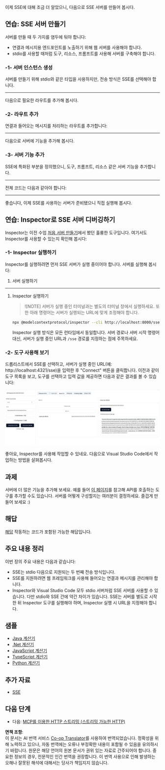 <!--
CO_OP_TRANSLATOR_METADATA:
{
  "original_hash": "3dd2f1e39277c31b0e57e29d165354d6",
  "translation_date": "2025-06-12T21:41:37+00:00",
  "source_file": "03-GettingStarted/05-sse-server/README.md",
  "language_code": "ko"
}
-->
이제 SSE에 대해 조금 더 알았으니, 다음으로 SSE 서버를 만들어 봅시다.

## 연습: SSE 서버 만들기

서버를 만들 때 두 가지를 염두에 둬야 합니다:

- 연결과 메시지용 엔드포인트를 노출하기 위해 웹 서버를 사용해야 합니다.
- stdio를 사용할 때처럼 도구, 리소스, 프롬프트를 사용해 서버를 구축해야 합니다.

### -1- 서버 인스턴스 생성

서버를 만들기 위해 stdio와 같은 타입을 사용하지만, 전송 방식은 SSE를 선택해야 합니다.

---

다음으로 필요한 라우트를 추가해 봅시다.

### -2- 라우트 추가

연결과 들어오는 메시지를 처리하는 라우트를 추가합니다:

---

다음으로 서버에 기능을 추가해 봅시다.

### -3- 서버 기능 추가

SSE에 특화된 부분을 정의했으니, 도구, 프롬프트, 리소스 같은 서버 기능을 추가합니다.

---

전체 코드는 다음과 같아야 합니다:

---

좋습니다, 이제 SSE를 사용하는 서버가 준비됐으니 직접 실행해 봅시다.

## 연습: Inspector로 SSE 서버 디버깅하기

Inspector는 이전 수업 [처음 서버 만들기](/03-GettingStarted/01-first-server/README.md)에서 봤던 훌륭한 도구입니다. 여기서도 Inspector를 사용할 수 있는지 확인해 봅시다:

### -1- Inspector 실행하기

Inspector를 실행하려면 먼저 SSE 서버가 실행 중이어야 합니다. 서버를 실행해 봅시다:

1. 서버 실행하기

---

1. Inspector 실행하기

    > ![NOTE]
    > 서버가 실행 중인 터미널과는 별도의 터미널 창에서 실행하세요. 또한 아래 명령어는 서버가 실행되는 URL에 맞게 조정해야 합니다.

    ```sh
    npx @modelcontextprotocol/inspector --cli http://localhost:8000/sse --method tools/list
    ```

    Inspector 실행 방식은 모든 런타임에서 동일합니다. 서버 경로나 서버 시작 명령어 대신, 서버가 실행 중인 URL과 `/sse` 경로를 지정하는 점에 주목하세요.

### -2- 도구 사용해 보기

드롭리스트에서 SSE를 선택하고, 서버가 실행 중인 URL(예: http://localhost:4321/sse)을 입력한 후 "Connect" 버튼을 클릭합니다. 이전과 같이 도구 목록을 보고, 도구를 선택하고 입력 값을 제공하면 다음과 같은 결과를 볼 수 있습니다:

![Inspector에서 실행 중인 SSE 서버](../../../../translated_images/sse-inspector.d86628cc597b8fae807a31d3d6837842f5f9ee1bcc6101013fa0c709c96029ad.ko.png)

좋아요, Inspector를 사용해 작업할 수 있네요. 다음으로 Visual Studio Code에서 작업하는 방법을 살펴봅시다.

## 과제

서버에 더 많은 기능을 추가해 보세요. 예를 들어 [이 페이지](https://api.chucknorris.io/)를 참고해 API를 호출하는 도구를 추가할 수도 있습니다. 서버를 어떻게 구성할지는 여러분이 결정하세요. 즐겁게 만들어 보세요 :)

## 해답

[해답](./solution/README.md) 작동하는 코드가 포함된 가능한 해답입니다.

## 주요 내용 정리

이번 장의 주요 내용은 다음과 같습니다:

- SSE는 stdio 다음으로 지원되는 두 번째 전송 방식입니다.
- SSE를 지원하려면 웹 프레임워크를 사용해 들어오는 연결과 메시지를 관리해야 합니다.
- Inspector와 Visual Studio Code 모두 stdio 서버처럼 SSE 서버를 사용할 수 있습니다. 다만 stdio와 SSE 간에 약간 차이가 있습니다. SSE는 서버를 별도로 시작한 뒤 Inspector 도구를 실행해야 하며, Inspector 실행 시 URL을 지정해야 합니다.

## 샘플

- [Java 계산기](../samples/java/calculator/README.md)
- [.Net 계산기](../../../../03-GettingStarted/samples/csharp)
- [JavaScript 계산기](../samples/javascript/README.md)
- [TypeScript 계산기](../samples/typescript/README.md)
- [Python 계산기](../../../../03-GettingStarted/samples/python)

## 추가 자료

- [SSE](https://developer.mozilla.org/en-US/docs/Web/API/Server-sent_events)

## 다음 단계

- 다음: [MCP를 이용한 HTTP 스트리밍 (스트리밍 가능한 HTTP)](/03-GettingStarted/06-http-streaming/README.md)

**면책 조항**:  
이 문서는 AI 번역 서비스 [Co-op Translator](https://github.com/Azure/co-op-translator)를 사용하여 번역되었습니다. 정확성을 위해 노력하고 있으나, 자동 번역에는 오류나 부정확한 내용이 포함될 수 있음을 유의하시기 바랍니다. 원문은 해당 언어의 원본 문서가 권위 있는 자료로 간주되어야 합니다. 중요한 정보의 경우, 전문적인 인간 번역을 권장합니다. 이 번역 사용으로 인해 발생하는 오해나 잘못된 해석에 대해서는 당사가 책임지지 않습니다.